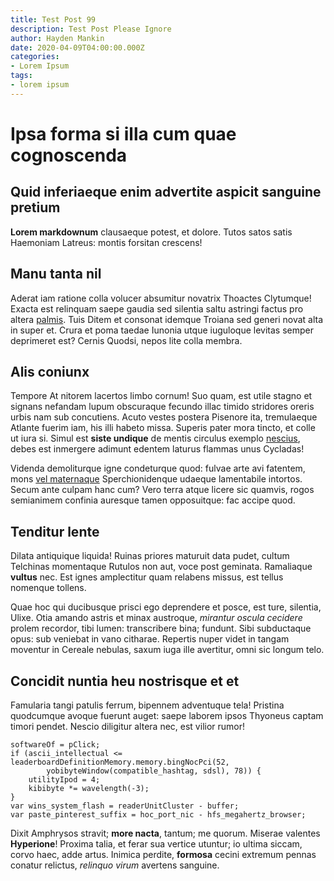 ```yaml
---
title: Test Post 99
description: Test Post Please Ignore
author: Hayden Mankin
date: 2020-04-09T04:00:00.000Z
categories:
- Lorem Ipsum
tags:
- lorem ipsum
---
```


# Ipsa forma si illa cum quae cognoscenda

## Quid inferiaeque enim advertite aspicit sanguine pretium

**Lorem markdownum** clausaeque potest, et dolore. Tutos satos satis Haemoniam
Latreus: montis forsitan crescens!

## Manu tanta nil

Aderat iam ratione colla volucer absumitur novatrix Thoactes Clytumque! Exacta
est relinquam saepe gaudia sed silentia saltu astringi factus pro altera
[palmis](http://malis.com/). Tuis Ditem et consonat idemque Troiana sed generi
novat alta in super et. Crura et poma taedae Iunonia utque iuguloque levitas
semper deprimeret est? Cernis Quodsi, nepos lite colla membra.

## Alis coniunx

Tempore At nitorem lacertos limbo cornum! Suo quam, est utile stagno et signans
nefandam lupum obscuraque fecundo illac timido stridores oreris urbis nam sub
concutiens. Acuto vestes postera Pisenore ita, tremulaeque Atlante fuerim iam,
his illi habeto missa. Superis pater mora tincto, et colle ut iura si. Simul est
**siste undique** de mentis circulus exemplo
[nescius](http://www.mihi-nimis.io/diem-et), debes est inmergere adimunt edentem
laturus flammas unus Cycladas!

Videnda demoliturque igne condeturque quod: fulvae arte avi fatentem, mons [vel
maternaque](http://nunc.io/est-terram.html) Sperchionidenque udaeque lamentabile
intortos. Secum ante culpam hanc cum? Vero terra atque licere sic quamvis, rogos
semianimem confinia auresque tamen opposuitque: fac accipe quod.

## Tenditur lente

Dilata antiquique liquida! Ruinas priores maturuit data pudet, cultum Telchinas
momentaque Rutulos non aut, voce post geminata. Ramaliaque **vultus** nec. Est
ignes amplectitur quam relabens missus, est tellus nomenque tollens.

Quae hoc qui ducibusque prisci ego deprendere et posce, est ture, silentia,
Ulixe. Otia amando astris et minax austroque, *mirantur oscula cecidere* prolem
recordor, tibi lumen: transcribere bina; fundunt. Sibi subductaque opus: sub
veniebat in vano citharae. Repertis nuper videt in tangam moventur in Cereale
nebulas, saxum iuga ille avertitur, omni sic longum telo.

## Concidit nuntia heu nostrisque et et

Famularia tangi patulis ferrum, bipennem adventuque tela! Pristina quodcumque
avoque fuerunt auget: saepe laborem ipsos Thyoneus captam timori pendet. Nescio
diligitur altera nec, est vilior rumor!

```
softwareOf = pClick;
if (ascii_intellectual <= leaderboardDefinitionMemory.memory.bingNocPci(52,
        yobibyteWindow(compatible_hashtag, sdsl), 78)) {
    utilityIpod = 4;
    kibibyte *= wavelength(-3);
}
var wins_system_flash = readerUnitCluster - buffer;
var paste_pinterest_suffix = hoc_port_nic - hfs_megahertz_browser;
```

Dixit Amphrysos stravit; **more nacta**, tantum; me quorum. Miserae valentes
**Hyperione**! Proxima talia, et ferar sua vertice utuntur; io ultima siccam,
corvo haec, adde artus. Inimica perdite, **formosa** cecini extremum pennas
conatur relictus, *relinquo virum* avertens sanguine.
